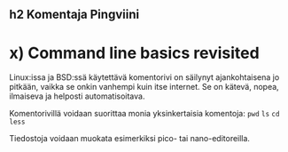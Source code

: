 ## h2 Komentaja Pingviini

# x) Command line basics revisited

Linux:issa ja BSD:ssä käytettävä komentorivi on säilynyt ajankohtaisena jo pitkään, vaikka se onkin vanhempi kuin itse internet. Se on kätevä, nopea, ilmaiseva ja helposti automatisoitava. 

Komentorivillä voidaan suorittaa monia yksinkertaisia komentoja:
`pwd`
`ls`
`cd`
`less`

Tiedostoja voidaan muokata esimerkiksi pico- tai nano-editoreilla.
